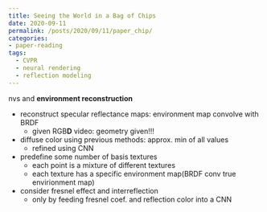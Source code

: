```yaml
---
title: Seeing the World in a Bag of Chips
date: 2020-09-11
permalink: /posts/2020/09/11/paper_chip/
categories:
- paper-reading
tags:
  - CVPR
  - neural rendering
  - reflection modeling
---
```


nvs and **environment reconstruction**
- reconstruct specular reflectance maps: environment map convolve with BRDF
  - given RGB**D** video: geometry given!!!
- diffuse color using previous methods: approx. min of all values
  - refined using CNN
- predefine some number of basis textures
  - each point is a mixture of different textures
  - each texture has a specific environment map(BRDF conv true envirionment map)
- consider fresnel effect and interreflection
  - only by feeding fresnel coef. and reflection color into a CNN